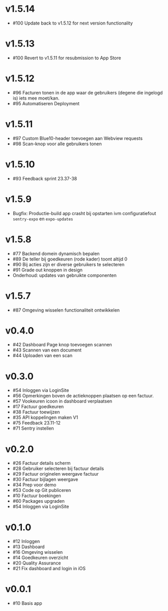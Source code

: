 # v1.5.14
* \#100 Update back to v1.5.12 for next version functionality

# v1.5.13
* \#100 Revert to v1.5.11 for resubmission to App Store

# v1.5.12
* \#96 Facturen tonen in de app waar de gebruikers (degene die ingelogd is) iets mee moet/kan.
* \#95 Automatiseren Deployment

# v1.5.11
* \#97 Custom Blue10-header toevoegen aan Webview requests
* \#98 Scan-knop voor alle gebruikers tonen

# v1.5.10
* \#93 Feedback sprint 23.37-38

# v1.5.9
* Bugfix: Productie-build app crasht bij opstarten ivm configuratiefout `sentry-expo` en `expo-updates`

# v1.5.8
* \#77 Backend domein dynamisch bepalen
* \#89 De teller bij goedkeuren (rode kader) toont altijd 0
* \#90 Bij acties zijn er diverse gebruikers te selecteren
* \#91 Grade out knoppen in design
* Onderhoud: updates van gebruikte componenten

# v1.5.7
* \#87 Omgeving wisselen functionaliteit ontwikkelen

# v0.4.0
* \#42 Dashboard Page knop toevoegen scannen
* \#43 Scannen van een document
* \#44 Uploaden van een scan

# v0.3.0
* \#54 Inloggen via LoginSite
* \#56 Opmerkingen boven de actieknoppen plaatsen op een factuur.
* \#57 Vookeuren icoon in dashboard verplaatsen
* \#17 Factuur goedkeuren
* \#38 Factuur toewijzen
* \#35 API koppelingen maken V1
* \#75 Feedback 23.11-12
* \#71 Sentry instellen

# v0.2.0
* \#26 Factuur details scherm
* \#28 Gebruiker selecteren bij factuur details
* \#29 Factuur originelen weergave factuur
* \#30 Factuur bijlagen weergave
* \#34 Prep voor demo
* \#53 Code op Git publiceren
* \#10 Factuur boekingen
* \#60 Packages upgraden
* \#54 Inloggen via LoginSite

# v0.1.0
* \#12 Inloggen
* \#13 Dashboard
* \#16 Omgeving wisselen
* \#14 Goedkeuren overzicht
* \#20 Quality Assurance
* \#21 Fix dashboard and login in iOS

# v0.0.1
* \#10 Basis app
